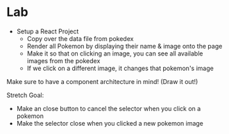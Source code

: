 # Lab

* Setup a React Project
  * Copy over the data file from pokedex
  * Render all Pokemon by displaying their name & image onto the page
  * Make it so that on clicking an image, you can see all available images from the pokedex
  * If we click on a different image, it changes that pokemon's image

Make sure to have a component architecture in mind! (Draw it out!)

Stretch Goal:
* Make an close button to cancel the selector when you click on a pokemon
* Make the selector close when you clicked a new pokemon image
